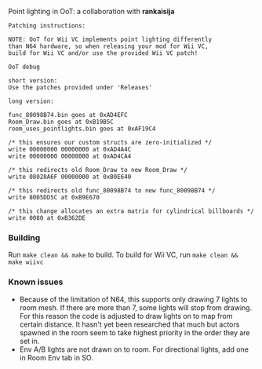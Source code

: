 Point lighting in OoT: a collaboration with **rankaisija**
```
Patching instructions:

NOTE: OoT for Wii VC implements point lighting differently
than N64 hardware, so when releasing your mod for Wii VC,
build for Wii VC and/or use the provided Wii VC patch!

OoT debug

short version:
Use the patches provided under 'Releases'

long version:

func_80098B74.bin goes at 0xAD4EFC
Room_Draw.bin goes at 0xB19B5C
room_uses_pointlights.bin goes at 0xAF19C4

/* this ensures our custom structs are zero-initialized */
write 00000000 00000000 at 0xAD4A4C
write 00000000 00000000 at 0xAD4CA4

/* this redirects old Room_Draw to new Room_Draw */
write 08028A6F 00000000 at 0xB0E640

/* this redirects old func_80098B74 to new func_80098B74 */
write 8005DD5C at 0xB9E670

/* this change allocates an extra matrix for cylindrical billboards */
write 0080 at 0xB362DE
```

### Building
Run `make clean && make` to build. To build for Wii VC, run `make clean && make wiivc`

### Known issues
* Because of the limitation of N64, this supports only drawing 7 lights to room mesh. If there are more than 7, some lights will stop from drawing. For this reason the code is adjusted to draw lights on to map from certain distance. It hasn't yet been researched that much but actors spawned in the room seem to take highest priority in the order they are set in.
* Env A/B lights are not drawn on to room. For directional lights, add one in Room Env tab in SO.
